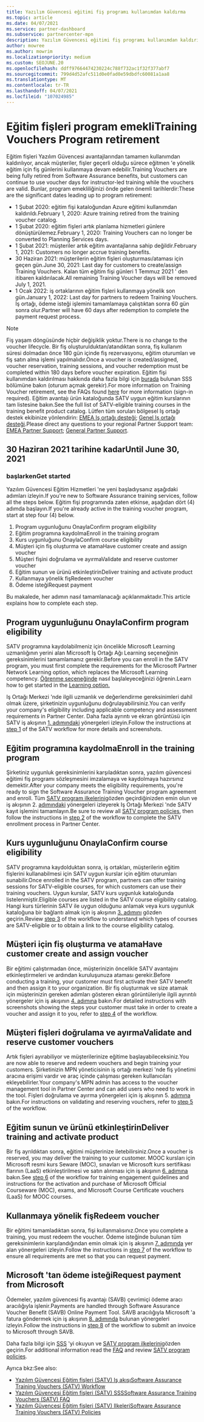 ```yaml
---
title: Yazılım Güvencesi eğitimi fiş programı kullanımdan kaldırma
ms.topic: article
ms.date: 04/07/2021
ms.service: partner-dashboard
ms.subservice: partnercenter-mpn
description: Yazılım Güvencesi eğitimi fiş programı kullanımdan kaldırılıyor.
author: mowree
ms.author: mowrim
ms.localizationpriority: medium
ms.custom: SEOJUNE.20
ms.openlocfilehash: ddff97664474230224c788f732ac1f32f377abf7
ms.sourcegitcommit: 799d4d52afc511d0e0fad0e59dbdfc60081a1aa8
ms.translationtype: MT
ms.contentlocale: tr-TR
ms.lasthandoff: 04/07/2021
ms.locfileid: "107024985"
---
```

# <a name="training-vouchers-program-retirement"></a><span data-ttu-id="61bcf-103">Eğitim fişleri program emekli</span><span class="sxs-lookup"><span data-stu-id="61bcf-103">Training Vouchers Program retirement</span></span>

<span data-ttu-id="61bcf-104">Eğitim fişleri Yazılım Güvencesi avantajlarından tamamen kullanımdan kaldırılıyor, ancak müşteriler, fişler geçerli olduğu sürece eğitmen 'e yönelik eğitim için fiş günlerini kullanmaya devam edebilir.</span><span class="sxs-lookup"><span data-stu-id="61bcf-104">Training Vouchers are being fully retired from Software Assurance benefits, but customers can continue to use voucher days for instructor-led training while the vouchers are valid.</span></span> <span data-ttu-id="61bcf-105">Bunlar, program emekliliğinizi önde gelen önemli tarihlerdir:</span><span class="sxs-lookup"><span data-stu-id="61bcf-105">These are the significant dates leading up to program retirement:</span></span> 

- <span data-ttu-id="61bcf-106">1 Şubat 2020: eğitim fişi kataloğundan Azure eğitimi kullanımdan kaldırıldı.</span><span class="sxs-lookup"><span data-stu-id="61bcf-106">February 1, 2020: Azure training retired from the training voucher catalog.</span></span>
- <span data-ttu-id="61bcf-107">1 Şubat 2020: eğitim fişleri artık planlama hizmetleri günlere dönüştürülemez.</span><span class="sxs-lookup"><span data-stu-id="61bcf-107">February 1, 2020: Training Vouchers can no longer be converted to Planning Services days.</span></span>  
- <span data-ttu-id="61bcf-108">1 Şubat 2021: müşteriler artık eğitim avantajlarına sahip değildir.</span><span class="sxs-lookup"><span data-stu-id="61bcf-108">February 1, 2021: Customers no longer accrue training benefits.</span></span> 
- <span data-ttu-id="61bcf-109">30 Haziran 2021: müşterilerin eğitim fişleri oluşturması/ataması için geçen gün.</span><span class="sxs-lookup"><span data-stu-id="61bcf-109">June 30, 2021: Last day for customers to create/assign Training Vouchers.</span></span> <span data-ttu-id="61bcf-110">Kalan tüm eğitim fişi günleri 1 Temmuz 2021 ' den itibaren kaldırılacak.</span><span class="sxs-lookup"><span data-stu-id="61bcf-110">All remaining Training Voucher days will be removed July 1, 2021.</span></span>
- <span data-ttu-id="61bcf-111">1 Ocak 2022: iş ortaklarının eğitim fişleri kullanmaya yönelik son gün.</span><span class="sxs-lookup"><span data-stu-id="61bcf-111">January 1, 2022: Last day for partners to redeem Training Vouchers.</span></span> <span data-ttu-id="61bcf-112">İş ortağı, ödeme isteği işlemini tamamlamaya çalıştıktan sonra 60 gün sonra olur.</span><span class="sxs-lookup"><span data-stu-id="61bcf-112">Partner will have 60 days after redemption to complete the payment request process.</span></span>  

>[!NOTE]
><span data-ttu-id="61bcf-113">Fiş yaşam döngüsünde hiçbir değişiklik yoktur.</span><span class="sxs-lookup"><span data-stu-id="61bcf-113">There is no change to the voucher lifecycle.</span></span> <span data-ttu-id="61bcf-114">Bir fiş oluşturulduktan/atandıktan sonra, fiş kullanım süresi dolmadan önce 180 gün içinde fiş rezervasyonu, eğitim oturumları ve fiş satın alma işlemi yapılmalıdır.</span><span class="sxs-lookup"><span data-stu-id="61bcf-114">Once a voucher is created/assigned, voucher reservation, training sessions, and voucher redemption must be completed within 180 days before voucher expiration.</span></span>  <span data-ttu-id="61bcf-115">Eğitim fişi kullanımdan kaldırılması hakkında daha fazla bilgi için [burada](https://partner.microsoft.com/resources/collection/software-assurance-benefit-changes#/) bulunan SSS bölümüne bakın (oturum açmak gerekir).</span><span class="sxs-lookup"><span data-stu-id="61bcf-115">For more information on Training Voucher retirement, see the FAQs found [here](https://partner.microsoft.com/resources/collection/software-assurance-benefit-changes#/) for more information (sign-in required).</span></span>  <span data-ttu-id="61bcf-116">Eğitim avantajı ürün kataloğunda SATV uygun eğitim kurslarının tam listesine bakın.</span><span class="sxs-lookup"><span data-stu-id="61bcf-116">See the full list of SATV-eligible training courses in the training benefit product catalog.</span></span>  <span data-ttu-id="61bcf-117">Lütfen tüm soruları bölgesel Iş ortağı destek ekibinize yönlendirin: [EMEA Iş ortağı desteği](mailto:savoucher@msdirectservices.com); [Genel Iş ortağı desteği](https://partner.microsoft.com/dashboard/support/servicerequests).</span><span class="sxs-lookup"><span data-stu-id="61bcf-117">Please direct any questions to your regional Partner Support team: [EMEA Partner Support](mailto:savoucher@msdirectservices.com); [General Partner Support](https://partner.microsoft.com/dashboard/support/servicerequests).</span></span>

## <a name="until-june-30-2021"></a><span data-ttu-id="61bcf-118">30 Haziran 2021 tarihine kadar</span><span class="sxs-lookup"><span data-stu-id="61bcf-118">Until June 30, 2021</span></span>

### <a name="get-started"></a><span data-ttu-id="61bcf-119">başlarken</span><span class="sxs-lookup"><span data-stu-id="61bcf-119">Get started</span></span>

<span data-ttu-id="61bcf-120">Yazılım Güvencesi Eğitim Hizmetleri 'ne yeni başladıysanız aşağıdaki adımları izleyin.</span><span class="sxs-lookup"><span data-stu-id="61bcf-120">If you're new to Software Assurance training services, follow all the steps below.</span></span> <span data-ttu-id="61bcf-121">Eğitim fişi programında zaten etkinse, aşağıdan dört (4) adımda başlayın.</span><span class="sxs-lookup"><span data-stu-id="61bcf-121">If you're already active in the training voucher program, start at step four (4) below.</span></span> 

1. <span data-ttu-id="61bcf-122">Program uygunluğunu Onayla</span><span class="sxs-lookup"><span data-stu-id="61bcf-122">Confirm program eligibility</span></span>
2. <span data-ttu-id="61bcf-123">Eğitim programına kaydolma</span><span class="sxs-lookup"><span data-stu-id="61bcf-123">Enroll in the training program</span></span>
3. <span data-ttu-id="61bcf-124">Kurs uygunluğunu Onayla</span><span class="sxs-lookup"><span data-stu-id="61bcf-124">Confirm course eligibility</span></span>
4. <span data-ttu-id="61bcf-125">Müşteri için fiş oluşturma ve atama</span><span class="sxs-lookup"><span data-stu-id="61bcf-125">Have customer create and assign voucher</span></span>
5. <span data-ttu-id="61bcf-126">Müşteri fişini doğrulama ve ayırma</span><span class="sxs-lookup"><span data-stu-id="61bcf-126">Validate and reserve customer voucher</span></span>
6. <span data-ttu-id="61bcf-127">Eğitim sunun ve ürünü etkinleştirin</span><span class="sxs-lookup"><span data-stu-id="61bcf-127">Deliver training and activate product</span></span>
7. <span data-ttu-id="61bcf-128">Kullanmaya yönelik fiş</span><span class="sxs-lookup"><span data-stu-id="61bcf-128">Redeem voucher</span></span>
8. <span data-ttu-id="61bcf-129">Ödeme isteği</span><span class="sxs-lookup"><span data-stu-id="61bcf-129">Request payment</span></span>

<span data-ttu-id="61bcf-130">Bu makalede, her adımın nasıl tamamlanacağı açıklanmaktadır.</span><span class="sxs-lookup"><span data-stu-id="61bcf-130">This article explains how to complete each step.</span></span>

## <a name="confirm-program-eligibility"></a><span data-ttu-id="61bcf-131">Program uygunluğunu Onayla</span><span class="sxs-lookup"><span data-stu-id="61bcf-131">Confirm program eligibility</span></span>

<span data-ttu-id="61bcf-132">SATV programına kaydolabilmeniz için öncelikle Microsoft Learning uzmanlığının yerini alan Microsoft İş Ortağı Ağı Learning seçeneğinin gereksinimlerini tamamlamanız gerekir.</span><span class="sxs-lookup"><span data-stu-id="61bcf-132">Before you can enroll in the SATV program, you must first complete the requirements for the Microsoft Partner Network Learning option, which replaces the Microsoft Learning competency.</span></span> <span data-ttu-id="61bcf-133">[Öğrenme seçeneğinde](https://partner.microsoft.com/membership/learning-partners) nasıl başlaleyeceğinizi öğrenin.</span><span class="sxs-lookup"><span data-stu-id="61bcf-133">Learn how to get started in the [Learning option.](https://partner.microsoft.com/membership/learning-partners)</span></span>

<span data-ttu-id="61bcf-134">Iş Ortağı Merkezi 'nde ilgili uzmanlık ve değerlendirme gereksinimleri dahil olmak üzere, şirketinizin uygunluğunu doğrulayabilirsiniz.</span><span class="sxs-lookup"><span data-stu-id="61bcf-134">You can verify your company's eligibility including applicable competency and assessment requirements in Partner Center.</span></span> <span data-ttu-id="61bcf-135">Daha fazla ayrıntı ve ekran görüntüsü için SATV iş akışının [1. adımındaki](https://query.prod.cms.rt.microsoft.com/cms/api/am/binary/RE4s3bB) yönergeleri izleyin.</span><span class="sxs-lookup"><span data-stu-id="61bcf-135">Follow the instructions at [step 1](https://query.prod.cms.rt.microsoft.com/cms/api/am/binary/RE4s3bB) of the SATV workflow for more details and screenshots.</span></span>

## <a name="enroll-in-the-training-program"></a><span data-ttu-id="61bcf-136">Eğitim programına kaydolma</span><span class="sxs-lookup"><span data-stu-id="61bcf-136">Enroll in the training program</span></span>

<span data-ttu-id="61bcf-137">Şirketiniz uygunluk gereksinimlerini karşıladıktan sonra, yazılım güvencesi eğitimi fiş programı sözleşmesini imzalamaya ve kaydolmaya hazırsınız demektir.</span><span class="sxs-lookup"><span data-stu-id="61bcf-137">After your company meets the eligibility requirements, you're ready to sign the Software Assurance Training Voucher program agreement and enroll.</span></span> <span data-ttu-id="61bcf-138">Tüm [SATV program ilkelerini](https://query.prod.cms.rt.microsoft.com/cms/api/am/binary/RE3koEP)gözden geçirdiğinizden emin olun ve iş akışının 2. [adımındaki](https://query.prod.cms.rt.microsoft.com/cms/api/am/binary/RE4s3bB) yönergeleri izleyerek Iş Ortağı Merkezi 'nde SATV kayıt işlemini tamamlayın.</span><span class="sxs-lookup"><span data-stu-id="61bcf-138">Be sure to review all [SATV program policies](https://query.prod.cms.rt.microsoft.com/cms/api/am/binary/RE3koEP), then follow the instructions in [step 2](https://query.prod.cms.rt.microsoft.com/cms/api/am/binary/RE4s3bB) of the workflow to complete the SATV enrollment process in Partner Center.</span></span>


## <a name="confirm-course-eligibility"></a><span data-ttu-id="61bcf-139">Kurs uygunluğunu Onayla</span><span class="sxs-lookup"><span data-stu-id="61bcf-139">Confirm course eligibility</span></span>
<span data-ttu-id="61bcf-140">SATV programına kaydolduktan sonra, iş ortakları, müşterilerin eğitim fişlerini kullanabilmesi için SATV uygun kurslar için eğitim oturumları sunabilir.</span><span class="sxs-lookup"><span data-stu-id="61bcf-140">Once enrolled in the SATV program, partners can offer training sessions for SATV-eligible courses, for which customers can use their training vouchers.</span></span> <span data-ttu-id="61bcf-141">Uygun kurslar, SATV kurs uygunluk kataloğunda listelenmiştir.</span><span class="sxs-lookup"><span data-stu-id="61bcf-141">Eligible courses are listed in the SATV course eligibility catalog.</span></span> <span data-ttu-id="61bcf-142">Hangi kurs türlerinin SATV ile uygun olduğunu anlamak veya kurs uygunluk kataloğuna bir bağlantı almak için iş akışının [3. adımını](https://query.prod.cms.rt.microsoft.com/cms/api/am/binary/RE4s3bB) gözden geçirin.</span><span class="sxs-lookup"><span data-stu-id="61bcf-142">Review [step 3](https://query.prod.cms.rt.microsoft.com/cms/api/am/binary/RE4s3bB) of the workflow to understand which types of courses are SATV-eligible or to obtain a link to the course eligibility catalog.</span></span>

## <a name="have-customer-create-and-assign-voucher"></a><span data-ttu-id="61bcf-143">Müşteri için fiş oluşturma ve atama</span><span class="sxs-lookup"><span data-stu-id="61bcf-143">Have customer create and assign voucher</span></span>

<span data-ttu-id="61bcf-144">Bir eğitimi çalıştırmadan önce, müşterinizin öncelikle SATV avantajını etkinleştirmeleri ve ardından kuruluşunuza ataması gerekir.</span><span class="sxs-lookup"><span data-stu-id="61bcf-144">Before conducting a training, your customer must first activate their SATV benefit and then assign it to your organization.</span></span> <span data-ttu-id="61bcf-145">Bir fiş oluşturmak ve size atamak için müşterinizin gereken adımları gösteren ekran görüntüleriyle ilgili ayrıntılı yönergeler için iş akışının [4. adımına](https://query.prod.cms.rt.microsoft.com/cms/api/am/binary/RE4s3bB) bakın.</span><span class="sxs-lookup"><span data-stu-id="61bcf-145">For detailed instructions with screenshots showing the steps your customer must take in order to create a voucher and assign it to you, refer to [step 4](https://query.prod.cms.rt.microsoft.com/cms/api/am/binary/RE4s3bB) of the workflow.</span></span>

## <a name="validate-and-reserve-customer-vouchers"></a><span data-ttu-id="61bcf-146">Müşteri fişleri doğrulama ve ayırma</span><span class="sxs-lookup"><span data-stu-id="61bcf-146">Validate and reserve customer vouchers</span></span>

<span data-ttu-id="61bcf-147">Artık fişleri ayırabiliyor ve müşterilerinize eğitime başlayabileceksiniz.</span><span class="sxs-lookup"><span data-stu-id="61bcf-147">You are now able to reserve and redeem vouchers and begin training your customers.</span></span> <span data-ttu-id="61bcf-148">Şirketinizin MPN yöneticisinin iş ortağı merkezi 'nde fiş yönetimi aracına erişimi vardır ve araç içinde çalışması gereken kullanıcıları ekleyebilirler.</span><span class="sxs-lookup"><span data-stu-id="61bcf-148">Your company's MPN admin has access to the voucher management tool in Partner Center and can add users who need to work in the tool.</span></span> <span data-ttu-id="61bcf-149">Fişleri doğrulama ve ayırma yönergeleri için iş akışının 5. [adımına](https://query.prod.cms.rt.microsoft.com/cms/api/am/binary/RE4s3bB) bakın.</span><span class="sxs-lookup"><span data-stu-id="61bcf-149">For instructions on validating and reserving vouchers, refer to [step 5](https://query.prod.cms.rt.microsoft.com/cms/api/am/binary/RE4s3bB) of the workflow.</span></span>

## <a name="deliver-training-and-activate-product"></a><span data-ttu-id="61bcf-150">Eğitim sunun ve ürünü etkinleştirin</span><span class="sxs-lookup"><span data-stu-id="61bcf-150">Deliver training and activate product</span></span>

<span data-ttu-id="61bcf-151">Bir fiş ayrıldıktan sonra, eğitimi müşterinize iletebilirsiniz.</span><span class="sxs-lookup"><span data-stu-id="61bcf-151">Once a voucher is reserved, you may deliver the training to your customer.</span></span> <span data-ttu-id="61bcf-152">MOOC kursları için Microsoft resmi kurs Seware (MOC), sınavları ve Microsoft kurs sertifikası flarının (LaaS) etkinleştirilmesi ve satın alınması için iş akışının [6. adımına](https://query.prod.cms.rt.microsoft.com/cms/api/am/binary/RE4s3bB) bakın.</span><span class="sxs-lookup"><span data-stu-id="61bcf-152">See [step 6](https://query.prod.cms.rt.microsoft.com/cms/api/am/binary/RE4s3bB) of the workflow for training engagement guidelines and instructions for the activation and purchase of Microsoft Official Courseware (MOC), exams, and Microsoft Course Certificate vouchers (LaaS) for MOOC courses.</span></span>

## <a name="redeem-voucher"></a><span data-ttu-id="61bcf-153">Kullanmaya yönelik fiş</span><span class="sxs-lookup"><span data-stu-id="61bcf-153">Redeem voucher</span></span>

<span data-ttu-id="61bcf-154">Bir eğitimi tamamladıktan sonra, fişi kullanmalısınız.</span><span class="sxs-lookup"><span data-stu-id="61bcf-154">Once you complete a training, you must redeem the voucher.</span></span> <span data-ttu-id="61bcf-155">Ödeme isteğinde bulunan tüm gereksinimlerin karşılandığından emin olmak için iş akışının [7. adımında](https://query.prod.cms.rt.microsoft.com/cms/api/am/binary/RE4s3bB) yer alan yönergeleri izleyin.</span><span class="sxs-lookup"><span data-stu-id="61bcf-155">Follow the instructions in [step 7](https://query.prod.cms.rt.microsoft.com/cms/api/am/binary/RE4s3bB) of the workflow to ensure all requirements are met so that you can request payment.</span></span> 


## <a name="request-payment-from-microsoft"></a><span data-ttu-id="61bcf-156">Microsoft 'tan ödeme isteği</span><span class="sxs-lookup"><span data-stu-id="61bcf-156">Request payment from Microsoft</span></span>

<span data-ttu-id="61bcf-157">Ödemeler, yazılım güvencesi fiş avantajı (SAVB) çevrimiçi ödeme aracı aracılığıyla işlenir.</span><span class="sxs-lookup"><span data-stu-id="61bcf-157">Payments are handled through Software Assurance Voucher Benefit (SAVB) Online Payment Tool.</span></span> <span data-ttu-id="61bcf-158">SAVB aracılığıyla Microsoft 'a fatura göndermek için iş akışının [8. adımında](https://query.prod.cms.rt.microsoft.com/cms/api/am/binary/RE4s3bB) bulunan yönergeleri izleyin.</span><span class="sxs-lookup"><span data-stu-id="61bcf-158">Follow the instructions in [step 8](https://query.prod.cms.rt.microsoft.com/cms/api/am/binary/RE4s3bB) of the workflow to submit an invoice to Microsoft through SAVB.</span></span> 

<span data-ttu-id="61bcf-159">Daha fazla bilgi için [SSS](https://query.prod.cms.rt.microsoft.com/cms/api/am/binary/RE3kz5o) 'yi okuyun ve [SATV program ilkelerini](https://query.prod.cms.rt.microsoft.com/cms/api/am/binary/RE3koEP)gözden geçirin.</span><span class="sxs-lookup"><span data-stu-id="61bcf-159">For additional information read the [FAQ](https://query.prod.cms.rt.microsoft.com/cms/api/am/binary/RE3kz5o) and review [SATV program policies](https://query.prod.cms.rt.microsoft.com/cms/api/am/binary/RE3koEP).</span></span>

<span data-ttu-id="61bcf-160">Ayrıca bkz:</span><span class="sxs-lookup"><span data-stu-id="61bcf-160">See also:</span></span>

- [<span data-ttu-id="61bcf-161">Yazılım Güvencesi Eğitim fişleri (SATV) Iş akışı</span><span class="sxs-lookup"><span data-stu-id="61bcf-161">Software Assurance Training Vouchers (SATV) Workflow</span></span>](https://query.prod.cms.rt.microsoft.com/cms/api/am/binary/RE4s3bB)
- [<span data-ttu-id="61bcf-162">Yazılım Güvencesi Eğitim fişleri (SATV) SSS</span><span class="sxs-lookup"><span data-stu-id="61bcf-162">Software Assurance Training Vouchers (SATV) FAQ</span></span>](https://query.prod.cms.rt.microsoft.com/cms/api/am/binary/RE3kz5o)
- [<span data-ttu-id="61bcf-163">Yazılım Güvencesi Eğitim fişleri (SATV) Ilkeleri</span><span class="sxs-lookup"><span data-stu-id="61bcf-163">Software Assurance Training Vouchers (SATV) Policies</span></span>](https://query.prod.cms.rt.microsoft.com/cms/api/am/binary/RE3koEP)
